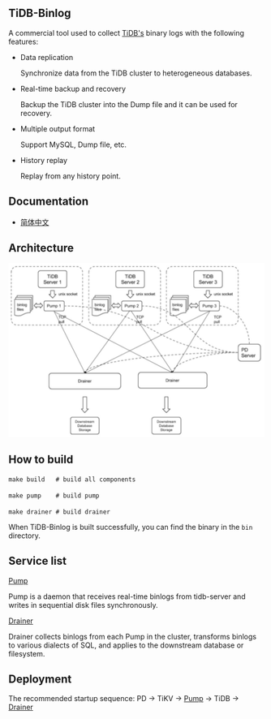 ## TiDB-Binlog

A commercial tool used to collect [TiDB's](https://github.com/pingcap/tidb) binary logs with the following features:

- Data replication
    
    Synchronize data from the TiDB cluster to heterogeneous databases.

- Real-time backup and recovery
    
    Backup the TiDB cluster into the Dump file and it can be used for recovery.

- Multiple output format
    
    Support MySQL, Dump file, etc.
    
- History replay
    
    Replay from any history point.

## Documentation

+ [简体中文](./docs/doc-cn.md)

## Architecture

![architecture](./docs/architecture.jpeg)

## How to build

```
make build   # build all components

make pump    # build pump

make drainer # build drainer
```

When TiDB-Binlog is built successfully, you can find the binary in the `bin` directory. 

## Service list

[Pump](./cmd/pump)

Pump is a daemon that receives real-time binlogs from tidb-server and writes in sequential disk files synchronously.

[Drainer](./cmd/drainer)

Drainer collects binlogs from each Pump in the cluster, transforms binlogs to various dialects of SQL, and applies to the downstream database or filesystem.

## Deployment

The recommended startup sequence: PD -> TiKV -> [Pump](./cmd/pump) -> TiDB -> [Drainer](./cmd/drainer)
